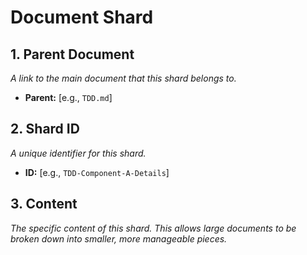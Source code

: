 # Document Shard

## 1. Parent Document

*A link to the main document that this shard belongs to.*

- **Parent:** [e.g., `TDD.md`]

## 2. Shard ID

*A unique identifier for this shard.*

- **ID:** [e.g., `TDD-Component-A-Details`]

## 3. Content

*The specific content of this shard. This allows large documents to be broken down into smaller, more manageable pieces.*
